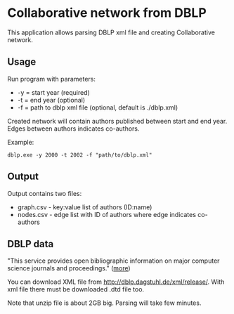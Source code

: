 ﻿# Collaborative network from DBLP

This application allows parsing DBLP xml file and creating Collaborative network.

## Usage

Run program with parameters:

* -y = start year (required)
* -t = end year (optional)
* -f = path to dblp xml file (optional, default is ./dblp.xml)

Created network will contain authors published between start and end year. Edges between authors indicates co-authors.

Example:

```
dblp.exe -y 2000 -t 2002 -f "path/to/dblp.xml"
```

## Output

Output contains two files:

* graph.csv - key:value list of authors (ID:name)
* nodes.csv - edge list with ID of authors where edge indicates co-authors

## DBLP data

"This service provides open bibliographic information on major computer science journals and proceedings." ([more](http://dblp.uni-trier.de))

You can download XML file from http://dblp.dagstuhl.de/xml/release/. With xml file there must be downloaded .dtd file too.

Note that unzip file is about 2GB big. Parsing will take few minutes.